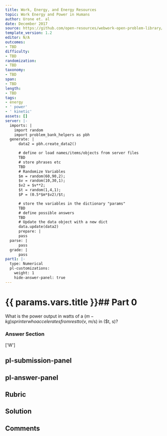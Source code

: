 ```yaml
---
title: Work, Energy, and Energy Resources
topic: Work Energy and Power in Humans
author: Urone et. al
date: December 2017
source: https://github.com/open-resources/webwork-open-problem-library/tree/master/Contrib/BrockPhysics/College_Physics_Urone/7.Work_Energy_and_Energy_Resources/7-08.Work_Energy_and_Power_in_Humans/NU_U17_07_08_002.pg
template_version: 1.2
editor: N/A
outcomes:
- TBD
difficulty:
- TBD
randomization:
- TBD
taxonomy:
- TBD
span:
- TBD
length:
- TBD
tags:
- energy
- ' power'
- ' kinetic'
assets: []
server: |-
  imports: |
    import random
    import problem_bank_helpers as pbh
  generate: |
      data2 = pbh.create_data2()

      # define or load names/items/objects from server files
      TBD
      # store phrases etc
      TBD
      # Randomize Variables
      $m = random(60,90,2);
      $v = random(10,30,1);
      $v2 = $v**2;
      $t = random(1,4,1);
      $P = (0.5*$m*$v2)/$t;

      # store the variables in the dictionary "params"
      TBD
      # define possible answers
      TBD
      # Update the data object with a new dict
      data.update(data2)
      prepare: |
      pass
  parse: |
      pass
  grade: |
      pass
part1: |-
  type: Numerical
  pl-customizations:
    weight: 1
    hide-answer-panel: true
---
```


# {{ params.vars.title }}## Part 0 
What is the power output in watts of a ($m-kg) sprinter who accelerates from rest to ($v, m/s) in ($t, s)? 


### Answer Section 
['W']

## pl-submission-panel 


## pl-answer-panel 


## Rubric 


## Solution 


## Comments 


